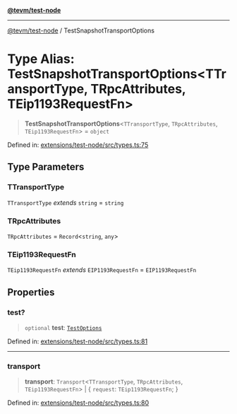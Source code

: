 [**@tevm/test-node**](../README.md)

***

[@tevm/test-node](../globals.md) / TestSnapshotTransportOptions

# Type Alias: TestSnapshotTransportOptions\<TTransportType, TRpcAttributes, TEip1193RequestFn\>

> **TestSnapshotTransportOptions**\<`TTransportType`, `TRpcAttributes`, `TEip1193RequestFn`\> = `object`

Defined in: [extensions/test-node/src/types.ts:75](https://github.com/evmts/tevm-monorepo/blob/main/extensions/test-node/src/types.ts#L75)

## Type Parameters

### TTransportType

`TTransportType` *extends* `string` = `string`

### TRpcAttributes

`TRpcAttributes` = `Record`\<`string`, `any`\>

### TEip1193RequestFn

`TEip1193RequestFn` *extends* `EIP1193RequestFn` = `EIP1193RequestFn`

## Properties

### test?

> `optional` **test**: [`TestOptions`](TestOptions.md)

Defined in: [extensions/test-node/src/types.ts:81](https://github.com/evmts/tevm-monorepo/blob/main/extensions/test-node/src/types.ts#L81)

***

### transport

> **transport**: `Transport`\<`TTransportType`, `TRpcAttributes`, `TEip1193RequestFn`\> \| \{ `request`: `TEip1193RequestFn`; \}

Defined in: [extensions/test-node/src/types.ts:80](https://github.com/evmts/tevm-monorepo/blob/main/extensions/test-node/src/types.ts#L80)
